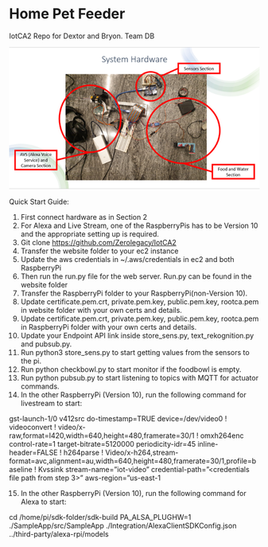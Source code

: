 # Home Pet Feeder
IotCA2 Repo for Dextor and Bryon. Team DB

![alt text](https://github.com/Zerolegacy/IotCA2/blob/main/Picture1.png?raw=true)

Quick Start Guide:

1)	First connect hardware as in Section 2
2)	For Alexa and Live Stream, one of the RaspberryPis has to be Version 10 and the appropriate setting up is required.
3)	Git clone https://github.com/Zerolegacy/IotCA2
4)	Transfer the website folder to your ec2 instance
5)	Update the aws credentials in ~/.aws/credentials in ec2 and both RaspberryPi
6)	Then run the run.py file for the web server. Run.py can be found in the website folder
7)	Transfer the RaspberryPi folder to your RaspberryPi(non-Version 10).
8)	Update certificate.pem.crt, private.pem.key, public.pem.key, rootca.pem in website folder with your own certs and details. 
9)	Update certificate.pem.crt, private.pem.key, public.pem.key, rootca.pem in RaspberryPi folder with your own certs and details. 
10)	Update your Endpoint API link inside store_sens.py, text_rekognition.py and pubsub.py.
11)	Run python3 store_sens.py to start getting values from the sensors to the pi.
12)	Run python checkbowl.py to start monitor if the foodbowl is empty.
13)	Run python pubsub.py to start listening to topics with MQTT for actuator commands.
14)	In the other RaspberryPi (Version 10), run the following command for livestream to start:

gst-launch-1/0 v412src do-timestamp=TRUE device=/dev/video0 ! videoconvert ! video/x-raw,format=I420,width=640,height=480,framerate=30/1 ! omxh264enc control-rate=1 target-bitrate=5120000 periodicity-idr=45 inline-header=FALSE ! h264parse ! Video/x-h264,stream-format=avc,alignment=au,width=640,height=480,framerate=30/1,profile=baseline ! Kvssink stream-name=”iot-video” credential-path=”<credentials file path from step 3>” aws-region=”us-east-1

15)	In the other RaspberryPi (Version 10), run the following command for Alexa to start:

cd /home/pi/sdk-folder/sdk-build PA_ALSA_PLUGHW=1 ./SampleApp/src/SampleApp ./Integration/AlexaClientSDKConfig.json ../third-party/alexa-rpi/models
